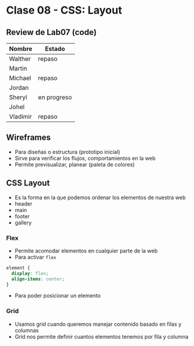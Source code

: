 # Clase 08 - CSS: Layout

## Review de Lab07 (code)

| Nombre   | Estado      |
| -------- | ----------- |
| Walther  | repaso      |
| Martin   |             |
| Michael  | repaso      |
| Jordan   |             |
| Sheryl   | en progreso |
| Johel    |             |
| Vladimir | repaso      |

## Wireframes

- Para diseñas o estructura (prototipo inicial)
- Sirve para verificar los flujos, comportamientos en la web
- Permite previsualizar, planear (paleta de colores)

## CSS Layout

- Es la forma en la que podemos ordenar los elementos de nuestra web
- header
- main
- footer
- gallery

### Flex

- Permite acomodar elementos en cualquier parte de la web
- Para activar `flex`

```css
element {
  display: flex;
  align-items: center;
}
```

- Para poder posicionar un elemento

### Grid

- Usamos grid cuando queremos manejar contenido basado en filas y columnas
- Grid nos permite definir cuantos elementos tenemos por fila y columna

